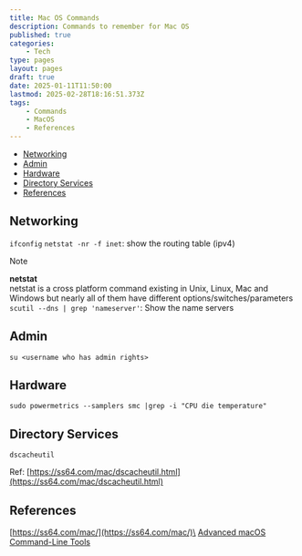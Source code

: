```yaml
---
title: Mac OS Commands
description: Commands to remember for Mac OS
published: true
categories:
    - Tech
type: pages
layout: pages
draft: true
date: 2025-01-11T11:50:00
lastmod: 2025-02-28T18:16:51.373Z
tags:
    - Commands
    - MacOS
    - References
---
```



<!--- cSpell:disable --->
* [Networking](#networking)
* [Admin](#admin)
* [Hardware](#hardware)
* [Directory Services](#directory-services)
* [References](#references)
<!--- cSpell:enable --->

## Networking

`ifconfig`
`netstat -nr -f inet`: show the routing table (ipv4)
> [!NOTE]
> **netstat**\
> netstat is a cross platform command existing in Unix, Linux, Mac and Windows but nearly all of them have different options/switches/parameters
`scutil --dns | grep 'nameserver'`: Show the name servers

## Admin

`su <username who has admin rights>`

## Hardware

`sudo powermetrics --samplers smc |grep -i "CPU die temperature"`

## Directory Services

`dscacheutil`

Ref: [https://ss64.com/mac/dscacheutil.html](https://ss64.com/mac/dscacheutil.html)

## References

[https://ss64.com/mac/](https://ss64.com/mac/)\
[Advanced macOS Command-Line Tools](https://saurabhs.org/advanced-macos-commands)
